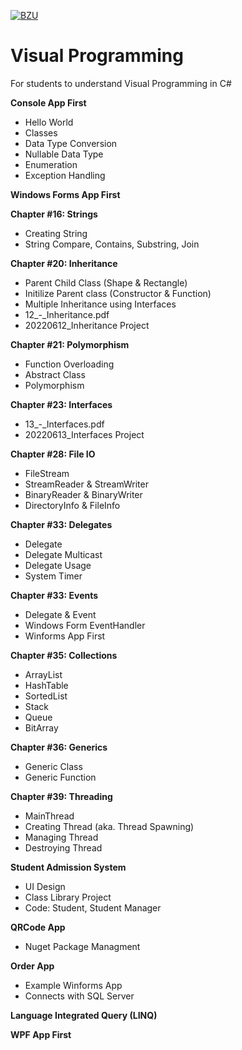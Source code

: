 [![BZU](https://bzu.edu.pk/images/logo1.png)](https://www.bzu.edu.pk)

# Visual Programming
 For students to understand Visual Programming in C#

**Console App First**
- Hello World
- Classes
- Data Type Conversion
- Nullable Data Type 
- Enumeration 
- Exception Handling 

**Windows Forms App First**

**Chapter #16: Strings**
- Creating String 
- String Compare, Contains, Substring, Join

**Chapter #20: Inheritance**
- Parent Child Class (Shape & Rectangle) 
- Initilize Parent class (Constructor & Function)
- Multiple Inheritance using Interfaces
- 12_-_Inheritance.pdf
- 20220612_Inheritance Project

**Chapter #21: Polymorphism**
- Function Overloading 
- Abstract Class
- Polymorphism

**Chapter #23: Interfaces**
- 13_-_Interfaces.pdf 
- 20220613_Interfaces Project

**Chapter #28: File IO**
- FileStream
- StreamReader & StreamWriter
- BinaryReader & BinaryWriter
- DirectoryInfo & FileInfo

**Chapter #33: Delegates**
- Delegate
- Delegate Multicast
- Delegate Usage
- System Timer

**Chapter #33: Events**
- Delegate & Event
- Windows Form EventHandler
- Winforms App First

**Chapter #35: Collections**
- ArrayList
- HashTable
- SortedList
- Stack
- Queue
- BitArray

**Chapter #36: Generics**
- Generic Class
- Generic Function
  
**Chapter #39: Threading**
- MainThread
- Creating Thread (aka. Thread Spawning)
- Managing Thread
- Destroying Thread

**Student Admission System**
- UI Design
- Class Library Project
- Code: Student, Student Manager

**QRCode App**
- Nuget Package Managment

**Order App**
- Example Winforms App
- Connects with SQL Server

**Language Integrated Query (LINQ)**

**WPF App First**